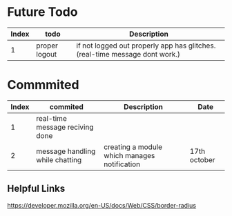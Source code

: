 # Future Todo
|Index |todo     |  Description   |
|------|---------|----------------|
| 1 | proper logout | if not logged out properly app has glitches. (real-time message dont work.) |

# Commmited
|Index |commited     |  Description   | Date |
|------|---------|----------------|----------|
| 1 | real-time message reciving done | | |
| 2 | message handling while chatting | creating a module which manages notification |17th october |


## Helpful Links
https://developer.mozilla.org/en-US/docs/Web/CSS/border-radius

